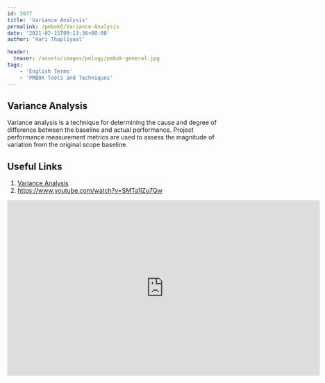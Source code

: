 ```yaml
---
id: 3077   
title: 'Variance Analysis'
permalink: /pmbok6/Variance-Analysis
date: '2021-02-15T09:13:36+00:00'
author: 'Hari Thapliyaal'

header:
  teaser: /assets/images/pmlogy/pmbok-general.jpg
tags:
    - 'English Terms'
    - 'PMBOK Tools and Techniques'
---
```


## Variance Analysis

Variance analysis is a technique for determining the cause and degree of difference between the baseline and actual performance. Project performance measurement metrics are used to assess the magnitude of variation from the original scope baseline.

## Useful Links

1. [Variance Analysis](https://corporatefinanceinstitute.com/resources/knowledge/accounting/variance-analysis/)
2. https://www.youtube.com/watch?v=SMTa1lZu7Qw

<iframe allow="accelerometer; autoplay; clipboard-write; encrypted-media; gyroscope; picture-in-picture" allowfullscreen="" frameborder="0" height="405" loading="lazy" src="https://www.youtube.com/embed/SMTa1lZu7Qw?feature=oembed" title="Variance Analysis" width="720"></iframe>